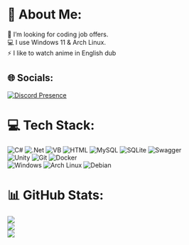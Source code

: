 # 💫 About Me:
🔭 I’m looking for coding job offers.<br>💻 I use Windows 11 & Arch Linux.<br>⚡ I like to watch anime in English dub


## 🌐 Socials:
[![Discord Presence](https://lanyard.kyrie25.dev/api/755084025416253440?waveColor=FF597B&waveSpotifyColor=FF597B)](https://discord.com/users/755084025416253440)

# 💻 Tech Stack:
![C#](https://custom-icon-badges.demolab.com/badge/C%23-%23239120.svg?logo=cshrp&logoColor=white) ![.Net](https://img.shields.io/badge/.NET-5C2D91?style=flat&logo=.net&logoColor=white) ![VB](https://img.shields.io/badge/VB6-blue) ![HTML](https://img.shields.io/badge/HTML-%23E34F26.svg?logo=html5&logoColor=white) ![MySQL](https://img.shields.io/badge/mysql-4479A1.svg?style=flat&logo=mysql&logoColor=white) ![SQLite](https://img.shields.io/badge/sqlite-%2307405e.svg?style=flat&logo=sqlite&logoColor=white) ![Swagger](https://img.shields.io/badge/-Swagger-%23Clojure?style=flat&logo=swagger&logoColor=white)</br>
![Unity](https://img.shields.io/badge/unity-%23000000.svg?style=flat&logo=unity&logoColor=white) ![Git](https://img.shields.io/badge/git-%23F05033.svg?style=flat&logo=git&logoColor=white) ![Docker](https://img.shields.io/badge/docker-%230db7ed.svg?style=flat&logo=docker&logoColor=white)</br>
![Windows](https://custom-icon-badges.demolab.com/badge/Windows-0078D6?logo=windows11&logoColor=white) ![Arch Linux](https://img.shields.io/badge/Arch%20Linux-1793D1?logo=arch-linux&logoColor=fff) ![Debian](https://img.shields.io/badge/Debian-A81D33?logo=debian&logoColor=fff)
# 📊 GitHub Stats:
![](https://github-readme-stats.vercel.app/api?username=ElryGH&theme=dark&hide_border=false&include_all_commits=true&count_private=false)<br/>
![](https://github-readme-streak-stats.herokuapp.com/?user=ElryGH&theme=dark&hide_border=false)<br/>
![](https://github-readme-stats.vercel.app/api/top-langs/?username=ElryGH&theme=dark&hide_border=false&include_all_commits=true&count_private=false&layout=compact)
